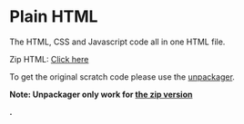 # Plain HTML
<p>The HTML, CSS and Javascript code all in one HTML file.<p/>
<p>Zip HTML: <a href="https://github.com/Nether-Quest/Zip-HTML">Click here</a><p/>
<p>To get the original scratch code please use the <a href="https://github.com/Nether-Quest/unpackager">unpackager</a>.<p/>
<p> <b>Note:<b/> Unpackager only work for <a href="https://github.com/Nether-Quest/Zip-HTML">the zip version</a><p/>.
